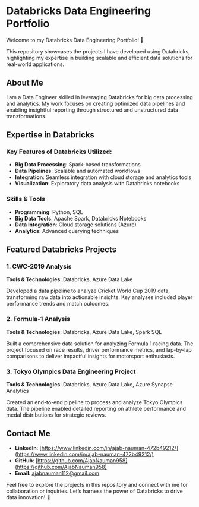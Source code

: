 # Databricks Data Engineering Portfolio

Welcome to my Databricks Data Engineering Portfolio! 🚀

This repository showcases the projects I have developed using Databricks, highlighting my expertise in building scalable and efficient data solutions for real-world applications.

## About Me

I am a Data Engineer skilled in leveraging Databricks for big data processing and analytics. My work focuses on creating optimized data pipelines and enabling insightful reporting through structured and unstructured data transformations.

## Expertise in Databricks

### Key Features of Databricks Utilized:

- **Big Data Processing**: Spark-based transformations
- **Data Pipelines**: Scalable and automated workflows
- **Integration**: Seamless integration with cloud storage and analytics tools
- **Visualization**: Exploratory data analysis with Databricks notebooks

### Skills & Tools

- **Programming**: Python, SQL
- **Big Data Tools**: Apache Spark, Databricks Notebooks
- **Data Integration**: Cloud storage solutions (Azure)
- **Analytics**: Advanced querying techniques

## Featured Databricks Projects

### 1. **CWC-2019 Analysis**

**Tools & Technologies**: Databricks, Azure Data Lake

Developed a data pipeline to analyze Cricket World Cup 2019 data, transforming raw data into actionable insights. Key analyses included player performance trends and match outcomes.

### 2. **Formula-1 Analysis**

**Tools & Technologies**: Databricks, Azure Data Lake, Spark SQL

Built a comprehensive data solution for analyzing Formula 1 racing data. The project focused on race results, driver performance metrics, and lap-by-lap comparisons to deliver impactful insights for motorsport enthusiasts.

### 3. **Tokyo Olympics Data Engineering Project**

**Tools & Technologies**: Databricks, Azure Data Lake, Azure Synapse Analytics

Created an end-to-end pipeline to process and analyze Tokyo Olympics data. The pipeline enabled detailed reporting on athlete performance and medal distributions for strategic reviews.

## Contact Me

- **LinkedIn**: [https://www.linkedin.com/in/ajab-nauman-472b49212/](https://www.linkedin.com/in/ajab-nauman-472b49212/)
- **GitHub**: [https://github.com/AjabNauman958](https://github.com/AjabNauman958)
- **Email**: [ajabnauman112@gmail.com](mailto\:ajabnauman112@gmail.com)

Feel free to explore the projects in this repository and connect with me for collaboration or inquiries. Let’s harness the power of Databricks to drive data innovation! 🌟
